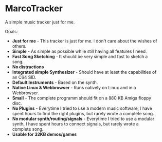 # MarcoTracker

A simple music tracker just for me.

Goals:

* **Just for me** - This tracker is just for me. I don't care about the wishes of others.
* **Simple** - As simple as possible while still having all features I need.
* **Fast Song Sketching** - It should be very simple and fast to sketch a song.
* **No distractions**
* **Integrated simple Synthesizer** - Should have at least the capabilities of an C64 SID.
* **Default Instruments** - Based on the synth.
* **Native Linux & Webbrowser** - Runs natively on Linux and in a Webbrowser. 
* **Small** - The complete programm should fit on a 880 KB Amiga floppy disc.
* **No Plugins** - Everytime I tried to use a modern music software, 
  I have spent hours to find the right plugins, but rarely wrote a complete song. 
* **No modular synth/routing/signals** - Everytime I tried to use a modular synth,
  I have spent hours to connect signals, but rarely wrote a complete song.  
* **Usable for 32KB demos/games**

